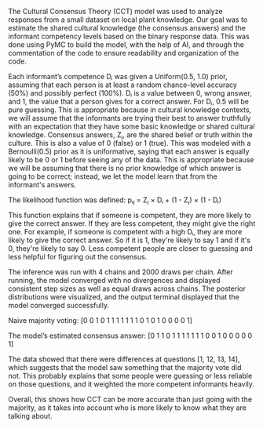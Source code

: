 The Cultural Consensus Theory (CCT) model was used to analyze responses from a small dataset on local plant knowledge. Our goal was to estimate the shared cultural knowledge (the consensus answers) and the informant competency levels based on the binary response data. This was done using PyMC to build the model, with the help of AI, and through the commentation of the code to ensure readability and organization of the code. 

Each informant’s competence Dᵢ was given a Uniform(0.5, 1.0) prior, assuming that each person is at least a random chance-level accuracy (50%) and possibly perfect (100%). Dᵢ is a value between 0, wrong answer, and 1, the value that a person gives for a correct answer. For Dᵢ, 0.5 will be pure guessing. This is appropriate because in cultural knowledge contexts, we will assume that the informants are trying their best to answer truthfully with an expectation that they have some basic knowledge or shared cultural knowledge. Consensus answers, Zⱼ, are the shared belief or truth within the culture. This is also a value of 0 (false) or 1 (true). This was modeled with a Bernoulli(0.5) prior as it is uniformative, saying that each answer is equally likely to be 0 or 1 before seeing any of the data. This is appropriate because we will be assuming that there is no prior knowledge of which answer is going to be correct; instead, we let the model learn that from the informant's answers. 

The likelihood function was defined:
    pᵢⱼ = Zⱼ × Dᵢ + (1 - Zⱼ) × (1 - Dᵢ)

This function explains that if someone is competent, they are more likely to give the correct answer. If they are less competent, they might give the right one. For example, if someone is competent with a high Dᵢ, they are more likely to give the correct answer. So if it is 1, they're likely to say 1 and if it's 0, they're likely to say 0. Less competent people are closer to guessing and less helpful for figuring out the consensus.  

The inference was run with 4 chains and 2000 draws per chain. After running, the model converged with no divergences and displayed consistent step sizes as well as equal draws across chains. The posterior distributions were visualized, and the output terminal displayed that the model converged successfully. 

Naive majority voting:
    [0 0 1 0 1 1 1 1 1 1 1 0 1 0 1 0 0 0 0 1]

The model’s estimated consensus answer:
    [0 1 1 0 1 1 1 1 1 1 1 0 0 1 0 0 0 0 0 1]

The data showed that there were differences at questions [1, 12, 13, 14], which suggests that the model saw something that the majority vote did not. This probably explains that some people were guessing or less reliable on those questions, and it weighted the more competent informants heavily. 

Overall, this shows how CCT can be more accurate than just going with the majority, as it takes into account who is more likely to know what they are talking about.